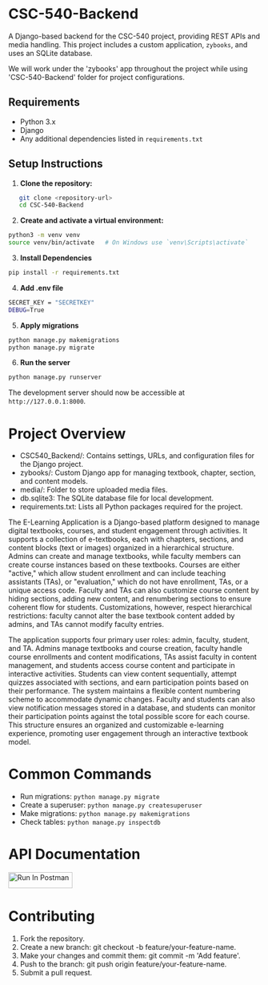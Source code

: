 # CSC-540-Backend

A Django-based backend for the CSC-540 project, providing REST APIs and media handling. This project includes a custom application, `zybooks`, and uses an SQLite database.

We will work under the 'zybooks' app throughout the project while using 'CSC-540-Backend' folder for project configurations.


## Requirements

- Python 3.x
- Django
- Any additional dependencies listed in `requirements.txt`

## Setup Instructions

1. **Clone the repository:**
```bash
   git clone <repository-url>
   cd CSC-540-Backend
```
2. **Create and activate a virtual environment:**
```bash
python3 -m venv venv
source venv/bin/activate   # On Windows use `venv\Scripts\activate`
```

3. **Install Dependencies**
```bash
pip install -r requirements.txt
```

4. **Add .env file**
```bash
SECRET_KEY = "SECRETKEY"
DEBUG=True
```

5. **Apply migrations**
```bash
python manage.py makemigrations
python manage.py migrate
```

6. **Run the server**
```bash
python manage.py runserver
```
The development server should now be accessible at `http://127.0.0.1:8000`.

# Project Overview

- CSC540_Backend/: Contains settings, URLs, and configuration files for the Django project.
- zybooks/: Custom Django app for managing textbook, chapter, section, and content models.
- media/: Folder to store uploaded media files.
- db.sqlite3: The SQLite database file for local development.
- requirements.txt: Lists all Python packages required for the project.


The E-Learning Application is a Django-based platform designed to manage digital textbooks, courses, and student engagement through activities. It supports a collection of e-textbooks, each with chapters, sections, and content blocks (text or images) organized in a hierarchical structure. Admins can create and manage textbooks, while faculty members can create course instances based on these textbooks. Courses are either "active," which allow student enrollment and can include teaching assistants (TAs), or "evaluation," which do not have enrollment, TAs, or a unique access code. Faculty and TAs can also customize course content by hiding sections, adding new content, and renumbering sections to ensure coherent flow for students. Customizations, however, respect hierarchical restrictions: faculty cannot alter the base textbook content added by admins, and TAs cannot modify faculty entries.

The application supports four primary user roles: admin, faculty, student, and TA. Admins manage textbooks and course creation, faculty handle course enrollments and content modifications, TAs assist faculty in content management, and students access course content and participate in interactive activities. Students can view content sequentially, attempt quizzes associated with sections, and earn participation points based on their performance. The system maintains a flexible content numbering scheme to accommodate dynamic changes. Faculty and students can also view notification messages stored in a database, and students can monitor their participation points against the total possible score for each course. This structure ensures an organized and customizable e-learning experience, promoting user engagement through an interactive textbook model.


# Common Commands
- Run migrations: `python manage.py migrate`
- Create a superuser: `python manage.py createsuperuser`
- Make migrations: `python manage.py makemigrations`
- Check tables: `python manage.py inspectdb`

# API Documentation
[<img src="https://run.pstmn.io/button.svg" alt="Run In Postman" style="width: 128px; height: 32px;">](https://app.getpostman.com/run-collection/17032297-c99120d4-22ab-44ef-bd19-b68e3cd1683f?action=collection%2Ffork&source=rip_markdown&collection-url=entityId%3D17032297-c99120d4-22ab-44ef-bd19-b68e3cd1683f%26entityType%3Dcollection%26workspaceId%3Da77fb22b-002c-4b04-bc9a-122f482bb03a)

# Contributing
1. Fork the repository.
2. Create a new branch: git checkout -b feature/your-feature-name.
3. Make your changes and commit them: git commit -m 'Add feature'.
4. Push to the branch: git push origin feature/your-feature-name.
5. Submit a pull request.
